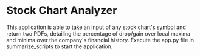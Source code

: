 # Stock Chart Analyzer

This application is able to take an input of any stock chart's symbol and return two PDFs, detailing the percentage of drop/gain over local maxima and minima over the company's financial history. Execute the app.py file in summarize_scripts to start the application.
